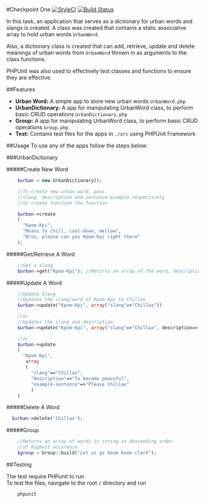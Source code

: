 #Checkpoint One 
[![StyleCI](https://styleci.io/repos/47337499/shield)](https://styleci.io/repos/47337499)
[![Build Status](https://travis-ci.org/andela-gjames/Urban-Dictionary.svg?branch=develop)](https://travis-ci.org/andela-gjames/Urban-Dictionary)
    
In this task, an application that serves as a dictionary for urban words and slangs is created.
A class was created that contains a static associative array to hold urban words `UrbanWord`. 
    
Also, a dictionary class is created that can add, retrieve, update and delete meanings of urban words from `UrbanWord` thrown in as arguments to the class functions. 

PHPUnit was also used to effectively test classes and functions to ensure they are effective.

##Features

  * **Urban Word:** A simple app to store new urban words `UrbanWord.php`
  * **UrbanDictionary:** A app for manipulating UrbanWord class, to perform basic CRUD operations `UrbanDictionary.php`
  * **Group:** A app for manipulating UrbanWord class, to perform basic CRUD operations `Group.php`
  * **Test:** Contains test files for the apps in `./src` using PHPUnit Framework

##Usage
To use any of the apps follow the steps below:

###UrbanDictionary

#####Create New Word
```php
    $urban = new UrbanDictionary();

    //To create new urban word, pass  
    //slang, description and sentence-example respectively
    //to create function the function

    $urban->create
    (
      "Kpom-Kpi",
      "Means to chill, cool-down, mellow",
      "Bros, please can you Kpom-Kpi right there"
    );

```

#####Get/Retrieve A Word
```php
    //Get a slang
    $urban->get("Kpom-Kpi"); //Returns an array of the word, description and sentence-example
```

#####Update A Word
```php
    //Update Slang
    //Updates the slang/word of Kpom-Kpi to Chillax
    $urban->update("Kpom-Kpi", array("slang"=>"Chillax"))

    //or
    //Updates the slang and description
    $urban->update("Kpom-Kpi", array("slang"=>"Chillax", description=>"To become peaceful"))

    //or
    $urban->update
    (
      "Kpom-Kpi",
       array
       (
         "slang"=>"Chillax",
         "description"=>"To become peaceful",
         "example-sentence"=>"Please Chillax"
         )
    )
```
#####Delete A Word
```php
  $urban->delete('Chillax');
```
#####Group
```php
    //Returns an array of words in string in descending order
    //of Highest occurence
    $group = Group::build("Let us go boom boom clark");
```


##Testing

  The test require PHPunit to run<br/>
  To test the files, navigate to the root `/` directory and run

```console
    phpunit
```

